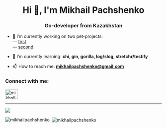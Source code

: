 <h1 align="center">Hi 👋, I'm Mikhail Pachshenko</h1>
<h3 align="center">Go-developer from Kazakhstan</h3>

- 🔭 I’m currently working on two pet-projects:
<br/>— [first](https://github.com/mikhailpachshenko/pet-project-sk-final) 
<br/>— [second](https://github.com/mikhailpachshenko/pet-project-sk-final)
- 🌱 I’m currently learning: **chi, gin, gorilla, log/slog, stretchr/testify**

- 📫 How to reach me: **mikhailpachshenko@gmail.com**

<h3 align="left">Connect with me:</h3>
<p align="left">
<a href="https://instagram.com/mikhail_pachshenko" target="blank"><img align="center" src="https://raw.githubusercontent.com/rahuldkjain/github-profile-readme-generator/master/src/images/icons/Social/instagram.svg" alt="mikhailpachshenko" height="30" width="40" /></a> 
</p>
</p>
<hr>

<p align="left" >
    <a href="LINK TO: WHEN CLICKED">
      <img src="https://github.r2v.ch/codewars?user=mikhailpachshenko" />
    </a>

<p><img align="left" src="https://github-readme-stats.vercel.app/api/top-langs?username=mikhailpachshenko&show_icons=true&locale=en&layout=compact" alt="mikhailpachshenko" /></p>

<p>&nbsp;<img align="center" src="https://github-readme-stats.vercel.app/api?username=mikhailpachshenko&show_icons=true&locale=en" alt="mikhailpachshenko" /></p>
